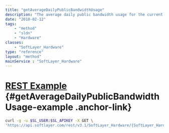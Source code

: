 ```yaml
---
title: "getAverageDailyPublicBandwidthUsage"
description: "The average daily public bandwidth usage for the current billing cycle."
date: "2018-02-12"
tags:
    - "method"
    - "sldn"
    - "Hardware"
classes:
    - "SoftLayer_Hardware"
type: "reference"
layout: "method"
mainService : "SoftLayer_Hardware"
---
```


# [REST Example](#getAverageDailyPublicBandwidthUsage-example) <a href="/article/rest/"><i class="fas fa-question"></i></a> {#getAverageDailyPublicBandwidthUsage-example .anchor-link} 
```bash
curl -g -u $SL_USER:$SL_APIKEY -X GET \
'https://api.softlayer.com/rest/v3.1/SoftLayer_Hardware/{SoftLayer_HardwareID}/getAverageDailyPublicBandwidthUsage'
```
